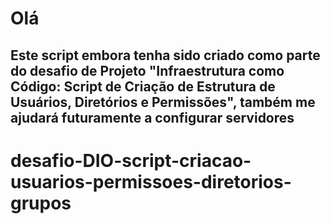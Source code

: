 # Olá

## Este script embora tenha sido criado como parte do desafio de Projeto "Infraestrutura como Código: Script de Criação de Estrutura de Usuários, Diretórios e Permissões", também me ajudará futuramente a configurar servidores


# desafio-DIO-script-criacao-usuarios-permissoes-diretorios-grupos
